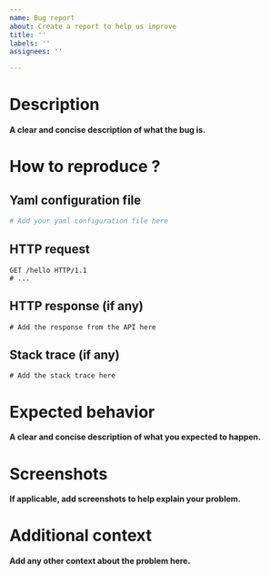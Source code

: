 ```yaml
---
name: Bug report
about: Create a report to help us improve
title: ''
labels: ''
assignees: ''

---
```


# Description

**A clear and concise description of what the bug is.**

# How to reproduce ?

## Yaml configuration file

```yaml
# Add your yaml configuration file here
```

## HTTP request

```http request
GET /hello HTTP/1.1
# ...
```

## HTTP response (if any)

```
# Add the response from the API here
```

## Stack trace (if any)

```
# Add the stack trace here
```

# Expected behavior

**A clear and concise description of what you expected to happen.**

# Screenshots

**If applicable, add screenshots to help explain your problem.**

# Additional context

**Add any other context about the problem here.**
